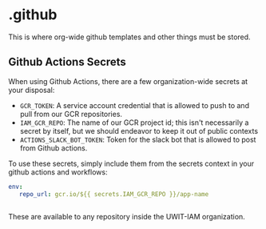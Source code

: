 # .github
This is where org-wide github templates and other things must be stored.


## Github Actions Secrets

When using Github Actions, there are a few organization-wide secrets at your disposal:

- `GCR_TOKEN`: A service account credential that is allowed to push to and pull from our GCR repositories.
- `IAM_GCR_REPO`: The name of our GCR project id; this isn't necessarily a secret by itself, but we should endeavor to keep it out of public contexts
- `ACTIONS_SLACK_BOT_TOKEN`: Token for the slack bot that is allowed to post from Github actions.

To use these secrets, simply include them from the secrets context in your github actions and workflows:

```yaml
env:
   repo_url: gcr.io/${{ secrets.IAM_GCR_REPO }}/app-name
   
```

These are available to any repository inside the UWIT-IAM organization.
